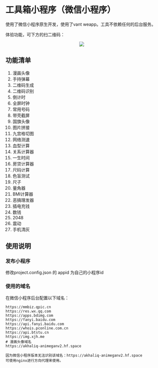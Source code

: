 # 工具箱小程序（微信小程序）

使用了微信小程序原生开发，使用了vant weapp。工具不依赖任何的后台服务。

体验功能，可下方的扫二维码：
<p align="center">
  <img src="./images/wxscan.png">
</p>

## 功能清单
1. 漫画头像
2. 手持弹幕
3. 二维码生成
4. 二维码识别
5. 倒计时
6. 全屏时钟
7. 常用号码
8. 带壳截屏
9. 国旗头像
10. 图片拼接
11. 九宫格切图
12. 网络测速
13. 血型计算
14. 关系计算器
15. 一生时间
16. 房贷计算器
17. 尺码计算
18. 色盲测试
19. 尺子
20. 量角器
21. BMI计算器
22. 恶搞理发器
23. 插电充钱
24. 数钱
25. 2048
26. 震动
27. 手机清灰

## 使用说明

### 发布小程序
修改project.config.json 的 appid 为自己的小程序id

### 使用的域名

在微信小程序后台配置以下域名：
```
https://mmbiz.qpic.cn
https://res.wx.qq.com
https://apps.bdimg.com
https://fanyi.baidu.com
https://api.fanyi.baidu.com
https://whois.pconline.com.cn
https://api.btstu.cn
https://img.xjh.me
# 漫画头像域名
https://akhaliq-animeganv2.hf.space

因为微信小程序版本无法识别该域名：https://akhaliq-animeganv2.hf.space
可使用nginx进行方向代理来使用。
```